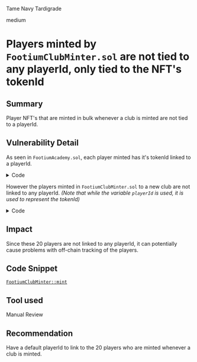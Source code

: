 Tame Navy Tardigrade

medium

# Players minted by `FootiumClubMinter.sol` are not tied to any playerId, only tied to the NFT's tokenId

## Summary
Player NFT's that are minted in bulk whenever a club is minted are not tied to a playerId.

## Vulnerability Detail

As seen in `FootiumAcademy.sol`, each player minted has it's tokenId linked to a playerId.

<details>


<summary> 
Code 
</summary>

```javascript
function mintPlayer(
        uint256 clubId,
        string calldata playerId,
        bytes32[] calldata mintProof
    ) external payable whenNotPaused nonReentrant {
    

        require(_mintedPlayers[playerId] == false, "Player already minted");

      
        bytes32 leaf = keccak256(bytes.concat(keccak256(abi.encode(clubId, playerId, msg.value)));

        require(MerkleProofUpgradeable.verify(mintProof, _merkleRoot, leaf), "Invalid proof"); 

        uint256 playerAssetId = _footiumPlayer.safeMint(_footiumClub.ownerOf(clubId));

        _mintedPlayers[playerId] = true;

--->  emit AcademyPlayerMinted(clubId, playerAssetId, playerId, msg.value); 
       // through the above event, playerId is linked to playerAssetId
    }
```

</details>

 However the players minted in `FootiumClubMinter.sol` to a new club are not linked to any playerId. 
 _(Note that while the variable `playerId` is used, it is used to represent the tokenId)_

 
 <details>
 
 <summary> Code </summary>
 
 ```javascript
function mint(address to, uint256 tokenId) external onlyOwner {
        // Mint the club
        footiumClub.safeMint(to, tokenId);

        // Mint the initial players for that club
        for (uint256 i; i < INITIAL_MINT; ) {
            uint256 playerId = footiumPlayer.safeMint(
                footiumClub.ownerOf(tokenId)
            );
            emit InitialPlayerMinted(tokenId, i, playerId, to); 
--->     // the above playerId is technically the playerAssetId. not the same as playerId used in `FootiumAcademy::mintPlayer`
            // @audit - So then what about the playerId in the off-chain sense? We don't seem to be using any here.

            unchecked {
                i++;
            }
        }
    }
```

</details>

## Impact

Since these 20 players are not linked to any playerId, it can potentially cause problems with off-chain tracking of the players.

## Code Snippet
[`FootiumClubMinter::mint`](https://github.com/sherlock-audit/2023-12-footium/blob/main/footium-eth-shareable/contracts/FootiumClubMinter.sol#L69)


## Tool used

Manual Review

## Recommendation

Have a default playerId to link to the 20 players who are minted whenever a club is minted.
